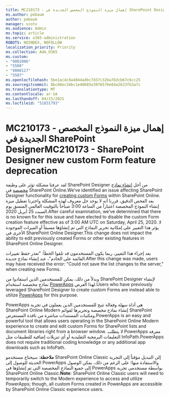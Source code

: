 ```yaml
---
title: MC210173 - إهمال ميزة النموذج المخصص الجديدة في SharePoint Designer
ms.author: pebaum
author: pebaum
manager: scotv
ms.audience: Admin
ms.topic: article
ms.service: o365-administration
ROBOTS: NOINDEX, NOFOLLOW
localization_priority: Priority
ms.collection: Adm_O365
ms.custom:
- "9002886"
- "5508"
- "9000127"
- "5507"
ms.openlocfilehash: 5be1ac4c8a4044adbc7d37c32ba7b3cb67c6cc25
ms.sourcegitcommit: 8bc60ec34bc1e40685e3976576e04a2623f63a7c
ms.translationtype: MT
ms.contentlocale: ar-SA
ms.lasthandoff: 04/15/2021
ms.locfileid: "51831793"
---
```

# <a name="mc210173---sharepoint-designer-new-custom-form-feature-deprecation"></a><span data-ttu-id="cc6b9-102">MC210173 - إهمال ميزة النموذج المخصص الجديدة في SharePoint Designer</span><span class="sxs-lookup"><span data-stu-id="cc6b9-102">MC210173 - SharePoint Designer new custom Form feature deprecation</span></span>

<span data-ttu-id="cc6b9-103">لقد عرفنا مشكلة تؤثر على وظيفة SharePoint Designer من أجل [إنشاء نماذج مخصصة](https://support.microsoft.com/en-us/office/create-a-custom-list-form-using-sharepoint-designer-917d8fdb-ee00-4441-adb3-a94612d1d105?ui=en-us&rs=en-us&ad=us#bm2) في SharePoint Online.</span><span class="sxs-lookup"><span data-stu-id="cc6b9-103">We’ve identified an issue affecting SharePoint Designer functionality for [creating custom Forms](https://support.microsoft.com/en-us/office/create-a-custom-list-form-using-sharepoint-designer-917d8fdb-ee00-4441-adb3-a94612d1d105?ui=en-us&rs=en-us&ad=us#bm2) within SharePoint Online.</span></span> <span data-ttu-id="cc6b9-104">بعد الفحص الدقيق، قررنا أنه لا يوجد حل معروف لهذه المشكلة واخترنا تعطيل ميزة إنشاء النموذج المخصصة اعتباراً من الساعة 3:00 صباحاً بالتوقيت العالمي المنسق يوم السبت 25 أبريل 2020.</span><span class="sxs-lookup"><span data-stu-id="cc6b9-104">After careful examination, we’ve determined that there is no known fix for this issue and have elected to disable the custom Form creation feature effective as of 3:00 AM UTC on Saturday, April 25, 2020.</span></span> <span data-ttu-id="cc6b9-105">لا يؤثر هذا التغيير على إمكانية تحرير النماذج التي تم إنشاؤها مسبقاً أو الميزات الموجودة الأخرى في SharePoint Online Designer.</span><span class="sxs-lookup"><span data-stu-id="cc6b9-105">This change does not impact the ability to edit previously created Forms or other existing features in SharePoint Online Designer.</span></span>

<span data-ttu-id="cc6b9-106">بعد إجراء هذا التغيير، ربما يكون المستخدمون قد تلقوا الخطأ: "تعذر حفظ تغييرات القائمة على الخادم"، عند إنشاء نماذج جديدة.</span><span class="sxs-lookup"><span data-stu-id="cc6b9-106">After this change was made, users may have received the error: "Could not save the list changes to the server," when creating new Forms.</span></span>

<span data-ttu-id="cc6b9-107">وبدلاً من ذلك، يمكن للمستخدمين الذين استفادوا من SharePoint Designer لإنشاء نماذج مخصصة استخدام [PowerApps](https://docs.microsoft.com/powerapps/maker/canvas-apps/customize-list-form) لهذا الغرض.</span><span class="sxs-lookup"><span data-stu-id="cc6b9-107">Users who have previously leveraged SharePoint Designer to create custom Forms are instead able to utilize [PowerApps](https://docs.microsoft.com/powerapps/maker/canvas-apps/customize-list-form) for this purpose.</span></span>

<span data-ttu-id="cc6b9-108">PowerApps هي أداة سهلة وفعالة تتيح للمستخدمين الذين يعملون في تجربة SharePoint Online Modern إنشاء نماذج مخصصة وتحريرها لقوائم SharePoint ومكتبات المستندات مباشرة من نافذة المستعرض.</span><span class="sxs-lookup"><span data-stu-id="cc6b9-108">PowerApps is an easy and powerful tool that allows users operating in the SharePoint Online Modern experience to create and edit custom Forms for SharePoint lists and document libraries right from a browser window.</span></span> <span data-ttu-id="cc6b9-109">لا يتطلب PowerApps معرفة التعليمات البرمجية التقليدية أو أي تنزيلات إضافية للتطبيقات مثل InfoPath.</span><span class="sxs-lookup"><span data-stu-id="cc6b9-109">PowerApps does not require traditional coding knowledge or any additional app downloads such as InfoPath.</span></span>

<span data-ttu-id="cc6b9-110">**ملاحظة**: سيحتاج مستخدمو SharePoint Online Classic إلى التبديل مؤقتاً إلى التجربة الحديثة للوصول إلى PowerApps والاستفادة منها؛ على الرغم من ذلك، يمكن الوصول إلى جميع النماذج المخصصة التي تم إنشاؤها في PowerApps بواسطة مستخدمي تجربة SharePoint Online Classic.</span><span class="sxs-lookup"><span data-stu-id="cc6b9-110">**Note**: SharePoint Online Classic users will need to temporarily switch to the Modern experience to access and utilize PowerApps; though, all custom Forms created in PowerApps are accessible by SharePoint Online Classic experience users.</span></span>
